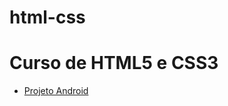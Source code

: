 # html-css
 <h1>Curso de HTML5 e CSS3</h1>

<ul>
<li><a href="https://renansilsan.github.io/projeto-android/">Projeto Android</a></li>
</ul>